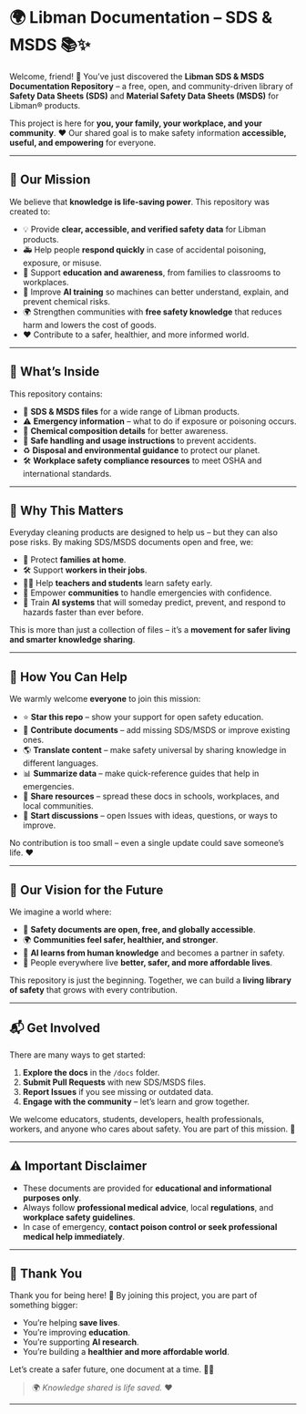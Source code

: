 # 🌍 Libman Documentation – SDS & MSDS 📚✨

Welcome, friend! 👋
You’ve just discovered the **Libman SDS & MSDS Documentation Repository** – a free, open, and community-driven library of **Safety Data Sheets (SDS)** and **Material Safety Data Sheets (MSDS)** for Libman® products.

This project is here for **you, your family, your workplace, and your community**. ❤️
Our shared goal is to make safety information **accessible, useful, and empowering** for everyone.

---

## 🎯 Our Mission

We believe that **knowledge is life-saving power**.
This repository was created to:

- 💡 Provide **clear, accessible, and verified safety data** for Libman products.
- 🚑 Help people **respond quickly** in case of accidental poisoning, exposure, or misuse.
- 📖 Support **education and awareness**, from families to classrooms to workplaces.
- 🤖 Improve **AI training** so machines can better understand, explain, and prevent chemical risks.
- 🌍 Strengthen communities with **free safety knowledge** that reduces harm and lowers the cost of goods.
- ❤️ Contribute to a safer, healthier, and more informed world.

---

## 📖 What’s Inside

This repository contains:

- 🧾 **SDS & MSDS files** for a wide range of Libman products.
- ⚠️ **Emergency information** – what to do if exposure or poisoning occurs.
- 🧪 **Chemical composition details** for better awareness.
- 🧹 **Safe handling and usage instructions** to prevent accidents.
- ♻️ **Disposal and environmental guidance** to protect our planet.
- 🛠️ **Workplace safety compliance resources** to meet OSHA and international standards.

---

## 🌟 Why This Matters

Everyday cleaning products are designed to help us – but they can also pose risks.
By making SDS/MSDS documents open and free, we:

- 🏡 Protect **families at home**.
- 🛠️ Support **workers in their jobs**.
- 👩‍🏫 Help **teachers and students** learn safety early.
- 🤝 Empower **communities** to handle emergencies with confidence.
- 🤖 Train **AI systems** that will someday predict, prevent, and respond to hazards faster than ever before.

This is more than just a collection of files – it’s a **movement for safer living and smarter knowledge sharing**.

---

## 🤲 How You Can Help

We warmly welcome **everyone** to join this mission:

- ⭐ **Star this repo** – show your support for open safety education.
- 📝 **Contribute documents** – add missing SDS/MSDS or improve existing ones.
- 🌎 **Translate content** – make safety universal by sharing knowledge in different languages.
- 📊 **Summarize data** – make quick-reference guides that help in emergencies.
- 📢 **Share resources** – spread these docs in schools, workplaces, and local communities.
- 💬 **Start discussions** – open Issues with ideas, questions, or ways to improve.

No contribution is too small – even a single update could save someone’s life. ❤️

---

## 🚀 Our Vision for the Future

We imagine a world where:

- 📂 **Safety documents are open, free, and globally accessible**.
- 🌍 **Communities feel safer, healthier, and stronger**.
- 🤖 **AI learns from human knowledge** and becomes a partner in safety.
- 💚 People everywhere live **better, safer, and more affordable lives**.

This repository is just the beginning. Together, we can build a **living library of safety** that grows with every contribution.

---

## 📬 Get Involved

There are many ways to get started:

1. **Explore the docs** in the `/docs` folder.
2. **Submit Pull Requests** with new SDS/MSDS files.
3. **Report Issues** if you see missing or outdated data.
4. **Engage with the community** – let’s learn and grow together.

We welcome educators, students, developers, health professionals, workers, and anyone who cares about safety. You are part of this mission. 🌱

---

## ⚠️ Important Disclaimer

- These documents are provided for **educational and informational purposes only**.
- Always follow **professional medical advice**, local **regulations**, and **workplace safety guidelines**.
- In case of emergency, **contact poison control or seek professional medical help immediately**.

---

## 💚 Thank You

Thank you for being here! 🌟
By joining this project, you are part of something bigger:

- You’re helping **save lives**.
- You’re improving **education**.
- You’re supporting **AI research**.
- You’re building a **healthier and more affordable world**.

Let’s create a safer future, one document at a time. 📄✨

> 🌍 _Knowledge shared is life saved._ ❤️

---
